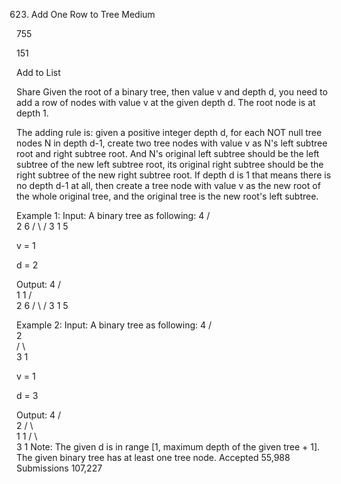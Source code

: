 623. Add One Row to Tree
Medium

755

151

Add to List

Share
Given the root of a binary tree, then value v and depth d, you need to add a row of nodes with value v at the given depth d. The root node is at depth 1.

The adding rule is: given a positive integer depth d, for each NOT null tree nodes N in depth d-1, create two tree nodes with value v as N's left subtree root and right subtree root. And N's original left subtree should be the left subtree of the new left subtree root, its original right subtree should be the right subtree of the new right subtree root. If depth d is 1 that means there is no depth d-1 at all, then create a tree node with value v as the new root of the whole original tree, and the original tree is the new root's left subtree.

Example 1:
Input:
A binary tree as following:
       4
     /   \
    2     6
   / \   /
  3   1 5   

v = 1

d = 2

Output:
       4
      / \
     1   1
    /     \
   2       6
  / \     /
 3   1   5   

Example 2:
Input:
A binary tree as following:
      4
     /   
    2    
   / \   
  3   1    

v = 1

d = 3

Output:
      4
     /   
    2
   / \    
  1   1
 /     \  
3       1
Note:
The given d is in range [1, maximum depth of the given tree + 1].
The given binary tree has at least one tree node.
Accepted
55,988
Submissions
107,227
